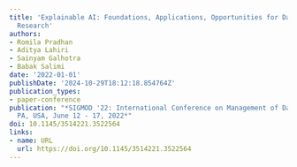 ```yaml
---
title: 'Explainable AI: Foundations, Applications, Opportunities for Data Management
  Research'
authors:
- Romila Pradhan
- Aditya Lahiri
- Sainyam Galhotra
- Babak Salimi
date: '2022-01-01'
publishDate: '2024-10-29T18:12:18.854764Z'
publication_types:
- paper-conference
publication: "*SIGMOD '22: International Conference on Management of Data, Philadelphia,
  PA, USA, June 12 - 17, 2022*"
doi: 10.1145/3514221.3522564
links:
- name: URL
  url: https://doi.org/10.1145/3514221.3522564
---
```

